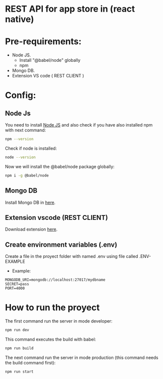 # REST API for app store in (react native)

# Pre-requirements:
- Node JS.
    - Install "@babel/node" globally
    - npm
- Mongo DB.
- Extension  VS code ( REST CLIENT )

# Config:
## Node Js
You need to install [Node JS](https://nodejs.org/) and also check if you have also installed npm with next command:
```bash
npm --version
```
Check if node is installed:
```bash
node --version
```
Now we will install the @babel/node package globally:
```bash
npm i -g @babel/node
```

## Mongo DB
Install Mongo DB in [here](https://www.mongodb.com/try/download/community).

## Extension vscode (REST CLIENT) 
Download extension [here](https://marketplace.visualstudio.com/items?itemName=humao.rest-client).

## Create environment variables (.env)
Create a file in the proyect folder with named .env using file called .ENV-EXAMPLE
- Example:
```.env
MONGODB_URI=mongodb://localhost:27017/mydbname
SECRET=pass
PORT=4000 
```

# How to run the proyect 
The first command run the server in mode developer:
```bash 
npm run dev
```
This command executes the build with babel:
```bash
npm run build
```
The next command run the server in mode production (this command needs the build command first):
```bash
npm run start
```